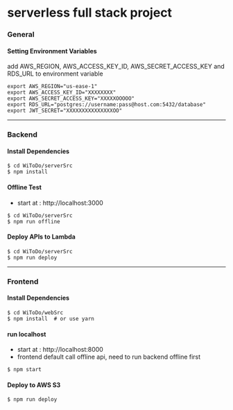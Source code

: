 # serverless full stack project

### General

#### Setting Environment Variables
add AWS_REGION, AWS_ACCESS_KEY_ID, AWS_SECRET_ACCESS_KEY and RDS_URL to environment variable
```shell
export AWS_REGION="us-ease-1"
export AWS_ACCESS_KEY_ID="XXXXXXXX"
export AWS_SECRET_ACCESS_KEY="XXXXXOOOOO"
export RDS_URL="postgres://username:pass@host.com:5432/database"
export JWT_SECRET="XXXXXXXXXXXXXXXOO"
```

---

### Backend

#### Install Dependencies
```shell
$ cd WiToDo/serverSrc
$ npm install
```

#### Offline Test 
- start at : http://localhost:3000

```shell
$ cd WiToDo/serverSrc
$ npm run offline
```

#### Deploy APIs to Lambda
```shell
$ cd WiToDo/serverSrc
$ npm run deploy
```

---

### Frontend

#### Install Dependencies
```shell
$ cd WiToDo/webSrc
$ npm install  # or use yarn
```

#### run localhost
- start at : http://localhost:8000
- frontend default call offline api, need to run backend offline first
```shell
$ npm start
```

#### Deploy to AWS S3
```shell
$ npm run deploy
```